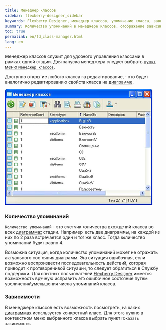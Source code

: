 ```yaml
---
title: Менеджер классов
sidebar: flexberry-designer_sidebar
keywords: Flexberry Designer, менеджер классов, упоминание класса, зависимости
summary: Количество упоминаний в менеджере классов, отображение зависимостей
toc: true
permalink: en/fd_class-manager.html
lang: en
---
```


Менеджер классов служит для удобного управления классами в рамках одной стадии. Для запуска менеджера следует выбрать [пункт меню `Менеджер классов`](fo_flexberry-orm-case-plugin.html).

Доступно открытие любого класса на редактирование, - это будет аналогично редактированию свойств класса на [диаграмме](fd_class-diagram.html). 

![](/images/pages/products/flexberry-designer/class-diagram/classmanager.jpg)

### Количество упоминаний

`Количество упоминаний` - это счетчик количества вхождений класса во всех [диаграммах](fd_class-diagram.html) стадии. Например, есть две диаграммы, на каждой из них по 2 раза встречается один и тот же класс. Тогда количество упоминаний будет равно 4.

Возможна ситуация, когда количество упоминаний может не отражать актуального состояния диаграмм. Эта ситуация ошибочная, если возможно воспроизвести последовательность действий, которая приводит к противоречивой ситуации, то следует обратиться в Службу поддержки. Для опытных пользователей [Flexberry Designer](fd_landing_page.html) имеется возможность вручную исправить это ошибочное состояние путем увеличения\уменьшения числа упоминаний класса.

### Зависимости

В менеджере классов есть возможность посмотреть, на каких [диаграммах](fd_class-diagram.html) используется конкретный класс. Для этого нужно в контекстном меню выбранного класса выбрать пункт `Показать зависимости`.

